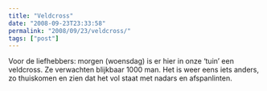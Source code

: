```yaml
---
title: "Veldcross"
date: "2008-09-23T23:33:58"
permalink: "2008/09/23/veldcross/"
tags: ["post"]
---
```

Voor de liefhebbers: morgen (woensdag) is er hier in onze ‘tuin’ een veldcross. Ze verwachten blijkbaar 1000 man. Het is weer eens iets anders, zo thuiskomen en zien dat het vol staat met nadars en afspanlinten.
